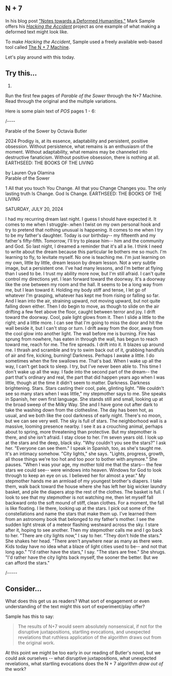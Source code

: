 ## N + 7 

In his blog post ["Notes towards a Deformed Humanities,"](http://www.samplereality.com/2012/05/02/notes-towards-a-deformed-humanities/) Mark Sample offers his [*Hacking the Accident*](http://web.archive.org/web/20150102212412/http://hacking.fugitivetexts.net:80/) project as one example of what making a deformed text might look like.

To make *Hacking the Accident*, Sample used a freely available web-based tool called [The N + 7 Machine](http://www.spoonbill.org/n+7/).

Let's play around with this today.

## Try this...

1.

Run the first few pages of *Parable of the Sower* through the N+7 Machine. Read through the original and the multiple variations. 

Here is some plain text of *POS* pages 1 - 6:

/----

Parable of the Sower 
by Octavia Butler 

2024 
Prodigy is, at its essence, adaptability and persistent, positive obsession. Without persistence, what remains is an enthusiasm of the moment. Without adaptability, what remains may be channeled into destructive fanaticism. Without positive obsession, there is nothing at all. EARTHSEED: THE BOOKS OF THE LIVING

by Lauren Oya Olamina  
Parable of the Sower 

1 
All that you touch You Change.
 All that you Change Changes you.
 The only lasting truth Is Change.
 God Is Change. EARTHSEED: THE BOOKS OF THE LIVING 

SATURDAY, JULY 20, 2024 

I had my recurring dream last night. I guess I should have expected it. It comes to me when I struggle-.when I twist on my own personal hook and try to pretend that nothing unusual is happening. It comes to me when I try to be my father's daughter.
Today is our birthday-- my fifteenth and my father's fifty-fifth. Tomorrow, I'll try to please him-- him and the community and God. So last night, I dreamed a reminder that it's all a lie. I think I need to write about the dream because this particular lie bothers me so much. I'm learning to fly, to levitate myself. No one is teaching me. I'm just learning on my own, little by little, dream lesson by dream lesson. Not a very subtle image, but a persistent one. I've had many lessons, and I'm better at flying than I used to be. I trust my ability more now, but I'm still afraid. I can't quite control my directions yet.
I lean forward toward the doorway. It's a doorway like the one between my room and the hall. It seems to be a long way from me, but I lean toward it. Holding my body stiff and tense, I let go of whatever I'm grasping, whatever has kept me from rising or falling so far. And I lean into the air, straining upward, not moving upward, but not quite falling down either. Then I do begin to move, as though to slide on the air drifting a few feet above the floor, caught between terror and joy.
 I drift toward the doorway. Cool, pale light glows from it. Then I slide a little to the right; and a little more. I can see that I'm going to miss the door and hit the wall beside it, but I can't stop or turn. I drift away from the door, away from the cool glow into another light.
 The wall before me is burning. Fire has sprung from nowhere, has eaten in through the wall, has begun to reach toward me, reach for me. The fire spreads. I drift into it. It blazes up around me. I thrash and scramble and try to swim back out of it, grabbing handfuls of air and fire, kicking, burning! Darkness. Perhaps I awake a little. I do sometimes when the fire swallows me. That's bad. When I wake up all the way, I can't get back to sleep. I try, but I've never been able to. This time I don't wake up all the way. I fade into the second part of the dream-- the part that's ordinary and real, the part that did happen years ago when I was little, though at the time it didn't seem to matter.
 Darkness.
 Darkness brightening.
 Stars.
 Stars casting their cool, pale, glinting light.
 "We couldn't see so many stars when I was little," my stepmother says to me. She speaks in Spanish, her own first language. She stands still and small, looking up at the broad sweep of the Milky Way. She and I have gone out after dark to take the washing down from the clothesline. The day has been hot, as usual, and we both like the cool darkness of early night. There's no moon, but we can see very well. The sky is full of stars.
 The neighborhood wall is a massive, looming presence nearby. I see it as a crouching animal, perhaps about to spring, more threatening than protective. But my stepmother is there, and she isn't afraid. I stay close to her. I'm seven years old.
 I look up at the stars and the deep, black sky. "Why couldn't you see the stars?" I ask her. "Everyone can see them." I speak in Spanish, too, as she's taught me. It's an intimacy somehow.
 "City lights," she says. "Lights, progress, growth, all those things we're too hot and too poor to bother with anymore." She pauses. "When I was your age, my mother told me that the stars-- the few stars we could see-- were windows into heaven. Windows for God to look through to keep an eye on us. I believed her for almost a year." My stepmother hands me an armload of my youngest brother's diapers. I take them, walk back toward the house where she has left her big wicker laundry basket, and pile the diapers atop the rest of the clothes. The basket is full. I look to see that my stepmother is not watching me, then let myself fall backward onto the soft mound of stiff, clean clothes. For a moment, the fall is like floating.
 I lie there, looking up at the stars. I pick out some of the constellations and name the stars that make them up. I've learned them from an astronomy book that belonged to my father's mother.
 I see the sudden light streak of a meteor flashing westward across the sky. I stare after it, hoping to see another. Then my stepmother calls me and I go back to her.
 "There are city lights now," I say to her. "They don't hide the stars." She shakes her head. "There aren't anywhere near as many as there were. Kids today have no idea what a blaze of light cities used to be-- and not that long ago."
 "I'd rather have the stars," I say.
 "The stars are free." She shrugs. "I'd rather have the city lights back myself, the sooner the better. But we can afford the stars." 
 
/-----

## Consider...

What does this get us as readers? What sort of engagement or even understanding of the text might this sort of experiment/play offer?

Sample has this to say:
>The results of N+7 would seem absolutely nonsensical, if not for the disruptive juxtapositions, startling evocations, and unexpected revelations that ruthless application of the algorithm draws out from the original work.

At this point we might be too early in our reading of Butler's novel, but we could ask ourselves -- what disruptive juxtapositions, what unexpected revelations, what startling evocations does the N + 7 algorithm *draw out of* the work?

